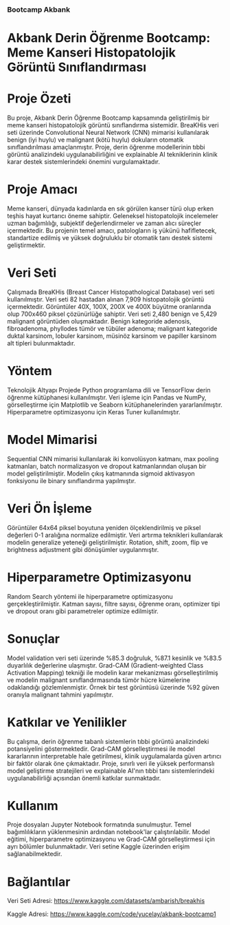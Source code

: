 
### Bootcamp Akbank

# Akbank Derin Öğrenme Bootcamp: Meme Kanseri Histopatolojik Görüntü Sınıflandırması

# Proje Özeti
Bu proje, Akbank Derin Öğrenme Bootcamp kapsamında geliştirilmiş bir meme kanseri histopatolojik görüntü sınıflandırma sistemidir. BreaKHis veri seti üzerinde Convolutional Neural Network (CNN) mimarisi kullanılarak benign (iyi huylu) ve malignant (kötü huylu) dokuların otomatik sınıflandırılması amaçlanmıştır. Proje, derin öğrenme modellerinin tıbbi görüntü analizindeki uygulanabilirliğini ve explainable AI tekniklerinin klinik karar destek sistemlerindeki önemini vurgulamaktadır.

# Proje Amacı
Meme kanseri, dünyada kadınlarda en sık görülen kanser türü olup erken teşhis hayat kurtarıcı öneme sahiptir. Geleneksel histopatolojik incelemeler uzman bağımlılığı, subjektif değerlendirmeler ve zaman alıcı süreçler içermektedir. Bu projenin temel amacı, patologların iş yükünü hafifletecek, standartize edilmiş ve yüksek doğruluklu bir otomatik tanı destek sistemi geliştirmektir.

# Veri Seti
Çalışmada BreaKHis (Breast Cancer Histopathological Database) veri seti kullanılmıştır. Veri seti 82 hastadan alınan 7,909 histopatolojik görüntü içermektedir. Görüntüler 40X, 100X, 200X ve 400X büyütme oranlarında olup 700x460 piksel çözünürlüğe sahiptir. Veri seti 2,480 benign ve 5,429 malignant görüntüden oluşmaktadır. Benign kategoride adenosis, fibroadenoma, phyllodes tümör ve tübüler adenoma; malignant kategoride duktal karsinom, lobuler karsinom, müsinöz karsinom ve papiller karsinom alt tipleri bulunmaktadır.

# Yöntem
Teknolojik Altyapı
Projede Python programlama dili ve TensorFlow derin öğrenme kütüphanesi kullanılmıştır. Veri işleme için Pandas ve NumPy, görselleştirme için Matplotlib ve Seaborn kütüphanelerinden yararlanılmıştır. Hiperparametre optimizasyonu için Keras Tuner kullanılmıştır.

# Model Mimarisi
Sequential CNN mimarisi kullanılarak iki konvolüsyon katmanı, max pooling katmanları, batch normalizasyon ve dropout katmanlarından oluşan bir model geliştirilmiştir. Modelin çıkış katmanında sigmoid aktivasyon fonksiyonu ile binary sınıflandırma yapılmıştır.

# Veri Ön İşleme
Görüntüler 64x64 piksel boyutuna yeniden ölçeklendirilmiş ve piksel değerleri 0-1 aralığına normalize edilmiştir. Veri artırma teknikleri kullanılarak modelin generalize yeteneği geliştirilmiştir. Rotation, shift, zoom, flip ve brightness adjustment gibi dönüşümler uygulanmıştır.

# Hiperparametre Optimizasyonu
Random Search yöntemi ile hiperparametre optimizasyonu gerçekleştirilmiştir. Katman sayısı, filtre sayısı, öğrenme oranı, optimizer tipi ve dropout oranı gibi parametreler optimize edilmiştir.

# Sonuçlar
Model validation veri seti üzerinde %85.3 doğruluk, %87.1 kesinlik ve %83.5 duyarlılık değerlerine ulaşmıştır. Grad-CAM (Gradient-weighted Class Activation Mapping) tekniği ile modelin karar mekanizması görselleştirilmiş ve modelin malignant sınıflandırmasında tümör hücre kümelerine odaklandığı gözlemlenmiştir. Örnek bir test görüntüsü üzerinde %92 güven oranıyla malignant tahmini yapılmıştır.

# Katkılar ve Yenilikler
Bu çalışma, derin öğrenme tabanlı sistemlerin tıbbi görüntü analizindeki potansiyelini göstermektedir. Grad-CAM görselleştirmesi ile model kararlarının interpretable hale getirilmesi, klinik uygulamalarda güven artırıcı bir faktör olarak öne çıkmaktadır. Proje, sınırlı veri ile yüksek performanslı model geliştirme stratejileri ve explainable AI'nın tıbbi tanı sistemlerindeki uygulanabilirliği açısından önemli katkılar sunmaktadır.

# Kullanım
Proje dosyaları Jupyter Notebook formatında sunulmuştur. Temel bağımlılıkların yüklenmesinin ardından notebook'lar çalıştırılabilir. Model eğitimi, hiperparametre optimizasyonu ve Grad-CAM görselleştirmesi için ayrı bölümler bulunmaktadır. Veri setine Kaggle üzerinden erişim sağlanabilmektedir.


# Bağlantılar
Veri Seti Adresi: https://www.kaggle.com/datasets/ambarish/breakhis

Kaggle Adresi: https://www.kaggle.com/code/yucelay/akbank-bootcamp1
